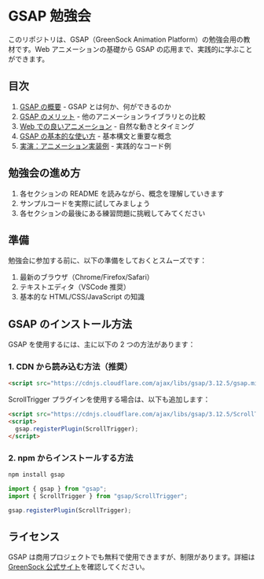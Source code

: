 # GSAP 勉強会

このリポジトリは、GSAP（GreenSock Animation Platform）の勉強会用の教材です。Web アニメーションの基礎から GSAP の応用まで、実践的に学ぶことができます。

## 目次

1. [GSAP の概要](./01_introduction/README.md) - GSAP とは何か、何ができるのか
2. [GSAP のメリット](./02_benefits/README.md) - 他のアニメーションライブラリとの比較
3. [Web での良いアニメーション](./03_good_animation/README.md) - 自然な動きとタイミング
4. [GSAP の基本的な使い方](./04_basic_syntax/README.md) - 基本構文と重要な概念
5. [実演：アニメーション実装例](./05_examples/README.md) - 実践的なコード例

## 勉強会の進め方

1. 各セクションの README を読みながら、概念を理解していきます
2. サンプルコードを実際に試してみましょう
3. 各セクションの最後にある練習問題に挑戦してみてください

## 準備

勉強会に参加する前に、以下の準備をしておくとスムーズです：

1. 最新のブラウザ（Chrome/Firefox/Safari）
2. テキストエディタ（VSCode 推奨）
3. 基本的な HTML/CSS/JavaScript の知識

## GSAP のインストール方法

GSAP を使用するには、主に以下の 2 つの方法があります：

### 1. CDN から読み込む方法（推奨）

```html
<script src="https://cdnjs.cloudflare.com/ajax/libs/gsap/3.12.5/gsap.min.js"></script>
```

ScrollTrigger プラグインを使用する場合は、以下も追加します：

```html
<script src="https://cdnjs.cloudflare.com/ajax/libs/gsap/3.12.5/ScrollTrigger.min.js"></script>
<script>
  gsap.registerPlugin(ScrollTrigger);
</script>
```

### 2. npm からインストールする方法

```bash
npm install gsap
```

```javascript
import { gsap } from "gsap";
import { ScrollTrigger } from "gsap/ScrollTrigger";

gsap.registerPlugin(ScrollTrigger);
```

## ライセンス

GSAP は商用プロジェクトでも無料で使用できますが、制限があります。詳細は[GreenSock 公式サイト](https://greensock.com/licensing/)を確認してください。
